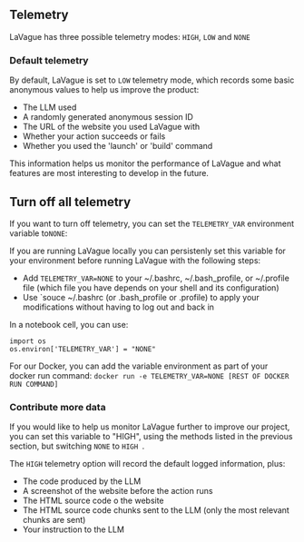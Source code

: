 ## Telemetry

LaVague has three possible telemetry modes: `HIGH`, `LOW` and `NONE`

### Default telemetry

By default, LaVague is set to `LOW` telemetry mode, which records some basic anonymous values to help us improve the product:

- The LLM used
- A randomly generated anonymous session ID
- The URL of the website you used LaVague with
- Whether your action succeeds or fails
- Whether you used the 'launch' or 'build' command

This information helps us monitor the performance of LaVague and what features are most interesting to develop in the future.

## Turn off all telemetry

If you want to turn off telemetry, you can set the `TELEMETRY_VAR` environment variable to`NONE`:

If you are running LaVague locally you can persistenly set this variable for your environment before running LaVague with the following steps:

- Add `TELEMETRY_VAR=NONE` to your ~/.bashrc, ~/.bash_profile, or ~/.profile file (which file you have depends on your shell and its configuration)
- Use `souce ~/.bashrc (or .bash_profile or .profile) to apply your modifications without having to log out and back in

In a notebook cell, you can use:
```
import os
os.environ['TELEMETRY_VAR'] = "NONE"
```

For our Docker, you can add the variable environment as part of your docker run command:
`docker run -e TELEMETRY_VAR=NONE [REST OF DOCKER RUN COMMAND]`

### Contribute more data

If you would like to help us monitor LaVague further to improve our project, you can set this variable to "HIGH", using the methods listed in the previous section, but switching `NONE` to `HIGH `.

The `HIGH` telemetry option will record the default logged information, plus:

- The code produced by the LLM
- A screenshot of the website before the action runs
- The HTML source code o the website
- The HTML source code chunks sent to the LLM (only the most relevant chunks are sent)
- Your instruction to the LLM